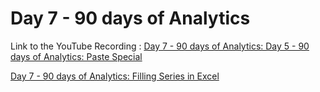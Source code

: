 
# Day 7 - 90 days of Analytics



Link to the YouTube Recording :
 [Day 7 - 90 days of Analytics: Day 5 - 90 days of Analytics: Paste Special]( https://www.youtube.com/watch?v=FT3q5qFVI34)


 [Day 7 - 90 days of Analytics: Filling Series in Excel](https://www.youtube.com/watch?v=8epCWTNoGos)
